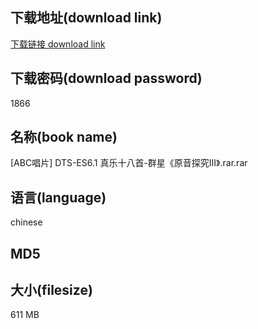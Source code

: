 ## 下载地址(download link)
[下载链接 download link](https://voluble-croquembouche-d321dc.netlify.app/?s=%5BABC%E5%94%B1%E7%89%87%5D+DTS-ES6.1+%E7%9C%9F%E4%B9%90%E5%8D%81%E5%85%AB%E9%A6%96-%E7%BE%A4%E6%98%9F%E3%80%8A%E5%8E%9F%E9%9F%B3%E6%8E%A2%E7%A9%B6%E2%85%A2%E3%80%8B.rar)

## 下载密码(download password)
1866

## 名称(book name)
[ABC唱片] DTS-ES6.1 真乐十八首-群星《原音探究Ⅲ》.rar.rar

## 语言(language)
chinese

## MD5


## 大小(filesize)
611 MB
